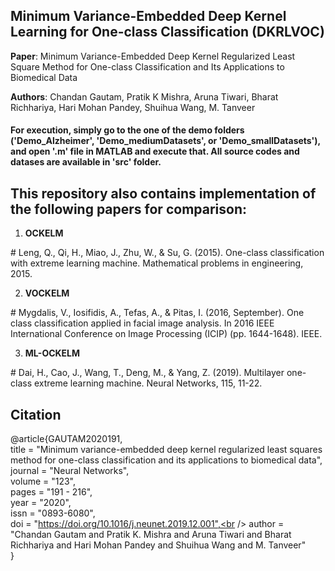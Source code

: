 ## Minimum Variance-Embedded Deep Kernel Learning for One-class Classification (**DKRLVOC**)

**Paper**: Minimum Variance-Embedded Deep Kernel Regularized Least Square Method for One-class Classification and Its Applications to Biomedical Data

**Authors**: Chandan Gautam, Pratik K Mishra, Aruna Tiwari, Bharat Richhariya, Hari Mohan Pandey, Shuihua Wang, M. Tanveer

#### For execution, simply go to the one of the demo folders ('Demo_Alzheimer', 'Demo_mediumDatasets', or 'Demo_smallDatasets'), and open '.m' file in MATLAB and execute that. All source codes and datases are available in 'src' folder.

## This repository also contains implementation of the following papers for comparison:

1. **OCKELM**

\# Leng, Q., Qi, H., Miao, J., Zhu, W., & Su, G. (2015). One-class classification with extreme learning machine. Mathematical problems in engineering, 2015.

2. **VOCKELM**

\# Mygdalis, V., Iosifidis, A., Tefas, A., & Pitas, I. (2016, September). One class classification applied in facial image analysis. In 2016 IEEE International Conference on Image Processing (ICIP) (pp. 1644-1648). IEEE.

3. **ML-OCKELM**

\# Dai, H., Cao, J., Wang, T., Deng, M., & Yang, Z. (2019). Multilayer one-class extreme learning machine. Neural Networks, 115, 11-22.

## Citation
@article{GAUTAM2020191,<br />
title = "Minimum variance-embedded deep kernel regularized least squares method for one-class classification and its applications to biomedical data",<br />
journal = "Neural Networks",<br />
volume = "123",<br />
pages = "191 - 216",<br />
year = "2020",<br />
issn = "0893-6080",<br />
doi = "https://doi.org/10.1016/j.neunet.2019.12.001",<br />
author = "Chandan Gautam and Pratik K. Mishra and Aruna Tiwari and Bharat Richhariya and Hari Mohan Pandey and Shuihua Wang and M. Tanveer"<br />
}
